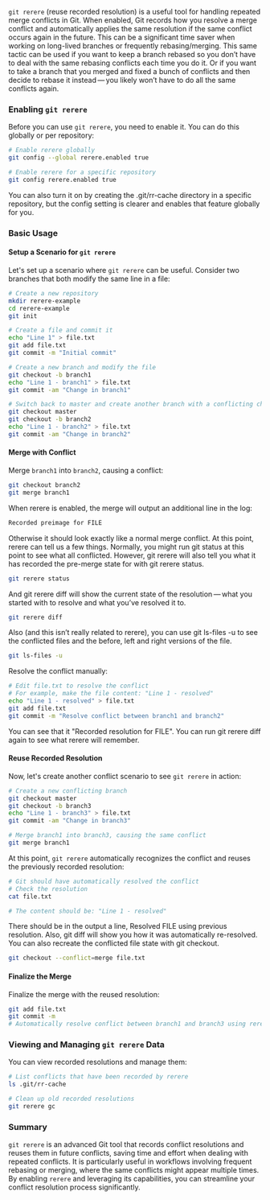 `git rerere` (reuse recorded resolution) is a useful tool for handling repeated merge conflicts in Git. When enabled, Git records how you resolve a merge conflict and automatically applies the same resolution if the same conflict occurs again in the future. This can be a significant time saver when working on long-lived branches or frequently rebasing/merging. This same tactic can be used if you want to keep a branch rebased so you don’t have to deal with the same rebasing conflicts each time you do it. Or if you want to take a branch that you merged and fixed a bunch of conflicts and then decide to rebase it instead — you likely won’t have to do all the same conflicts again.

### Enabling `git rerere`

Before you can use `git rerere`, you need to enable it. You can do this globally or per repository:

```bash
# Enable rerere globally
git config --global rerere.enabled true

# Enable rerere for a specific repository
git config rerere.enabled true
```
You can also turn it on by creating the .git/rr-cache directory in a specific repository, but the config setting is clearer and enables that feature globally for you.

### Basic Usage

#### **Setup a Scenario for `git rerere`**

Let's set up a scenario where `git rerere` can be useful. Consider two branches that both modify the same line in a file:

```bash
# Create a new repository
mkdir rerere-example
cd rerere-example
git init

# Create a file and commit it
echo "Line 1" > file.txt
git add file.txt
git commit -m "Initial commit"

# Create a new branch and modify the file
git checkout -b branch1
echo "Line 1 - branch1" > file.txt
git commit -am "Change in branch1"

# Switch back to master and create another branch with a conflicting change
git checkout master
git checkout -b branch2
echo "Line 1 - branch2" > file.txt
git commit -am "Change in branch2"
```

#### **Merge with Conflict**

Merge `branch1` into `branch2`, causing a conflict:

```bash
git checkout branch2
git merge branch1
```
When rerere is enabled, the merge will output an additional line in the log:

```bash
Recorded preimage for FILE
``` 
 Otherwise it should look exactly like a normal merge conflict. At this point, rerere can tell us a few things. Normally, you might run git status at this point to see what all conflicted. However, git rerere will also tell you what it has recorded the pre-merge state for with git rerere status.

```bash
git rerere status
```
And git rerere diff will show the current state of the resolution — what you started with to resolve and what you’ve resolved it to.

```bash
git rerere diff
```

Also (and this isn’t really related to rerere), you can use git ls-files -u to see the conflicted files and the before, left and right versions of the file.

```bash
git ls-files -u
```

Resolve the conflict manually:

```bash
# Edit file.txt to resolve the conflict
# For example, make the file content: "Line 1 - resolved"
echo "Line 1 - resolved" > file.txt
git add file.txt
git commit -m "Resolve conflict between branch1 and branch2"
```
You can see that it "Recorded resolution for FILE". You can run git rerere diff again to see what rerere will remember.

#### **Reuse Recorded Resolution**

Now, let's create another conflict scenario to see `git rerere` in action:

```bash
# Create a new conflicting branch
git checkout master
git checkout -b branch3
echo "Line 1 - branch3" > file.txt
git commit -am "Change in branch3"

# Merge branch1 into branch3, causing the same conflict
git merge branch1
```

At this point, `git rerere` automatically recognizes the conflict and reuses the previously recorded resolution:

```bash
# Git should have automatically resolved the conflict
# Check the resolution
cat file.txt

# The content should be: "Line 1 - resolved"
```
There should be in the output a line, Resolved FILE using previous resolution. Also, git diff will show you how it was automatically re-resolved. You can also recreate the conflicted file state with git checkout.

```bash
git checkout --conflict=merge file.txt
```

#### **Finalize the Merge**

Finalize the merge with the reused resolution:

```bash
git add file.txt
git commit -m 
# Automatically resolve conflict between branch1 and branch3 using rerere.
```

### Viewing and Managing `git rerere` Data

You can view recorded resolutions and manage them:

```bash
# List conflicts that have been recorded by rerere
ls .git/rr-cache

# Clean up old recorded resolutions
git rerere gc
```

### Summary

`git rerere` is an advanced Git tool that records conflict resolutions and reuses them in future conflicts, saving time and effort when dealing with repeated conflicts. It is particularly useful in workflows involving frequent rebasing or merging, where the same conflicts might appear multiple times. By enabling `rerere` and leveraging its capabilities, you can streamline your conflict resolution process significantly.
